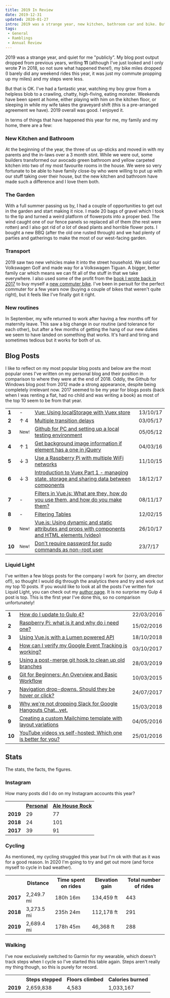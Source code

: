 ```yaml
---
title: 2019 In Review
date: 2019-12-31
updated: 2020-01-27
intro: 2019 was a strange year, new kitchen, bathroom car and bike. But overall it was good. I enjoyed it.
tags:
 - General
 - Ramblings
 - Annual Review
---
```


2019 was a strange year, and quiet for me "publicly". My blog post output dropped from previous years, writing **11** (although I've just looked and I only wrote **7** in 2018, so not sure what happened there!), my bike miles dropped (I barely did any weekend rides this year, it was just my commute propping up my miles) and my steps were less.

But that is OK. I've had a fantastic year, watching my boy grow from a helpless blob to a crawling, chatty, high-fiving, eating monster. Weekends have been spent at home, either playing with him on the kitchen floor, or sleeping in while my wife takes the graveyard shift (this is a pre-arranged agreement we have). 2019 overall was good. I enjoyed it.

In terms of things that have happened this year for me, my family and my home, there are a few:

### New Kitchen and Bathroom

At the beginning of the year, the three of us up-sticks and moved in with my parents and the in-laws over a 3 month stint. While we were out, some builders transformed our avocado green bathroom and yellow carpeted kitchen into two of my most favourite rooms in the house. We were so very fortunate to be able to have family close-by who were willing to put up with our stuff taking over their house, but the new kitchen and bathroom have made such a difference and I love them both.

### The Garden

With a full summer passing us by, I had a couple of opportunities to get out in the garden and start making it nice. I made 20 bags of gravel which I took to the tip and turned a weird platform of flowerpots into a proper bed. The wind caught one of our fence panels so replaced all of them (the rest were rotten) and I also got rid of _a lot_ of dead plants and horrible flower pots.  I bought a new BBQ (after the old one rusted through) and we had plenty of parties and gatherings to make the most of our west-facing garden.

### Transport

2019 saw two new vehicles make it into the street household. We sold our Volkswagen Golf and made way for a Volkswagen Tiguan. A bigger, better family car which means we can fit all of the stuff in that we take everywhere. I also used some of the profit from the [book I wrote back in 2017](https://www.packtpub.com/gb/application-development/vuejs-2x-example) to buy myself a [new commuter bike](https://www.instagram.com/p/B0dA_UTn4_Y/). I've been in persuit for the perfect commuter for a few years now (buying a couple of bikes that weren't quite right), but it feels like I've finally got it right.

### New routines

In September, my wife returned to work after having a few months off for maternity leave. This saw a big change in our routine (and tolerance for each other), but after a few months of getting the hang of our new duties we seem to have landed on something that works. It's hard and tiring and sometimes tedious but it works for both of us.

## Blog Posts

I like to reflect on my most popular blog posts and below are the most popular ones I've written on my personal blog and their position in comparison to where they were at the end of 2018.  Oddly, the Github for Windows blog post from 2012 made a strong appearance, despite being completely irrelevant now. 2017 seemed to be my year for blogs posts (back when I was renting a flat, had no child and was writing a book) as most of the top 10 seem to be from that year.

<table>
<tr><td><strong>1</strong></td><td> - </td><td><a href="https://www.mikestreety.co.uk/blog/vue-js-using-localstorage-with-the-vuex-store">Vue: Using localStorage with Vuex store</a></td><td>13/10/17</td></tr>
<tr><td><strong>2</strong></td><td class="winner">↑ 4</td><td><a href="https://www.mikestreety.co.uk/blog/multiple-transition-delay">Multiple transition delays</a></td><td>03/05/17</td></tr>
<tr><td><strong>3</strong></td><td><small>New!<small></td><td><a href="https://www.mikestreety.co.uk/blog/github-for-pc-and-setting-up-a-local-testing-environment">Github for PC and setting up a local testing environment</a></td><td>05/05/12</td></tr>
<tr><td><strong>4</strong></td><td class="winner">↑ 1</td><td><a href="https://www.mikestreety.co.uk/blog/get-background-image-information-if-element-has-a-one-in-jquery">Get background image information if element has a one in jQuery</a></td><td>04/03/16</td></tr>
<tr><td><strong>5</strong></td><td class="loser">↓ 3</td><td><a href="https://www.mikestreety.co.uk/blog/use-a-raspberry-pi-with-multiple-wifi-networks">Use a Raspberry Pi with multiple WiFi networks</a></td><td>11/10/15</td></tr>
<tr><td><strong>6</strong></td><td class="loser">↓ 3</td><td><a href="https://www.mikestreety.co.uk/blog/introduction-to-vuex-managing-state-storage-and-sharing-data-between-components">Introduction to Vuex Part 1 - managing state, storage and sharing data between components</a></td><td>18/12/17</td></tr>
<tr><td><strong>7</strong></td><td> - </td><td><a href="https://www.mikestreety.co.uk/blog/vue-js-filters-what-are-they-how-do-you-use-them-and-how-do-you-make-them-video">Filters in Vue.js: What are they, how do you use them, and how do you make them?</a></td><td>08/11/17</td></tr>
<tr><td><strong>8</strong></td><td> - </td><td><a href="https://www.mikestreety.co.uk/blog/filtering-tables">Filtering Tables</a></td><td>12/02/15</td></tr>
<tr><td><strong>9</strong></td><td><small>New!<small></td><td><a href="https://www.mikestreety.co.uk/blog/using-dynamic-and-static-attributes-and-props-with-components-and-html-elements-video">Vue.js: Using dynamic and static attributes and props with components and HTML elements (video)</a></td><td>26/10/17</td></tr>
<tr><td><strong>10</strong></td><td><small>New!<small></td><td><a href="https://www.mikestreety.co.uk/blog/dont-require-password-for-sudo-commands-as-non-root-user">Don't require password for sudo commands as non-root user</a></td><td>23/7/17</td></tr>
</table>

### Liquid Light

I've written a few blogs posts for the company I work for (sorry, am director of!), so thought I would dig through the analytics there and try and work out my top 10 posts. If you would like to look at all the posts I've written for Liquid Light, you can check out my [author page](https://www.liquidlight.co.uk/blog/author/mike-street/). It is no surprise my Gulp 4 post is top.  This is the first year I've done this, so no comparison unfortunately!

<table>
	<tr>
		<td><strong>1</strong></td>
		<td><a href="https://www.liquidlight.co.uk/blog/how-do-i-update-to-gulp-4/">How do I update to Gulp 4?</a></td>
		<td>22/03/2016</td>
	</tr>
	<tr>
		<td><strong>2</strong></td>
		<td><a href="https://www.liquidlight.co.uk/blog/raspberry-pi-what-is-it-and-why-do-i-need-one/">Raspberry Pi: what is it and why do i need one?</a></td>
		<td>15/02/2016</td>
	</tr>
	<tr>
		<td><strong>3</strong></td>
		<td><a href="https://www.liquidlight.co.uk/blog/using-vue-js-with-a-lumen-powered-api/">Using Vue.js with a Lumen powered API</a></td>
		<td>18/10/2018</td>
	</tr>
	<tr>
		<td><strong>4</strong></td>
		<td><a href="https://www.liquidlight.co.uk/blog/how-can-i-verify-my-google-event-tracking-is-working/">How can I verify my Google Event Tracking is working?</a></td>
		<td>03/10/2017</td>
	</tr>
	<tr>
		<td><strong>5</strong></td>
		<td><a href="https://www.liquidlight.co.uk/blog/using-a-post-merge-git-hook-to-clean-up-old-branches/">Using a post-merge git hook to clean up old branches</a></td>
		<td>28/03/2019</td>
	</tr>
	<tr>
		<td><strong>6</strong></td>
		<td><a href="https://www.liquidlight.co.uk/blog/git-for-beginners-an-overview-and-basic-workflow/">Git for Beginners: An Overview and Basic Workflow</a></td>
		<td>10/03/2015</td>
	</tr>
	<tr>
		<td><strong>7</strong></td>
		<td><a href="https://www.liquidlight.co.uk/blog/navigation-drop-downs-should-they-be-hover-or-click/">Navigation drop-downs. Should they be hover or click?</a></td>
		<td>24/07/2017</td>
	</tr>
	<tr>
		<td><strong>8</strong></td>
		<td><a href="https://www.liquidlight.co.uk/blog/why-were-not-dropping-slack-for-google-hangouts-chat-yet/">Why we're not dropping Slack for Google Hangouts Chat...yet.</a></td>
		<td>15/03/2018</td>
	</tr>
	<tr>
		<td><strong>9</strong></td>
		<td><a href="https://www.liquidlight.co.uk/blog/creating-a-custom-mailchimp-template-with-layout-variations/">Creating a custom Mailchimp template with layout variations</a></td>
		<td>04/05/2016</td>
	</tr>
	<tr>
		<td><strong>10</strong></td>
		<td><a href="https://www.liquidlight.co.uk/blog/youtube-videos-vs-self-hosted-which-one-is-better-for-you/">YouTube videos vs self-hosted: Which one is better for you?</a></td>
		<td>25/01/2016</td>
	</tr>
</table>

## Stats

The stats, the facts, the figures.

### Instagram

How many posts did I do on my Instagram accounts this year?

<table class="fixed">
<tr><th></th><th><a href="https://www.instagram.com/mikestreety/">Personal</a></th><th><a href="https://www.instagram.com/ale_house_rock/">Ale House Rock</a></th></tr>
<tr><td class="center"><strong>2019</strong></td><td class="center">29</td><td class="center">77</td></tr>
<tr><td class="center"><strong>2018</strong></td><td class="center">24</td><td class="center">101</td></tr>
<tr><td class="center"><strong>2017</strong></td><td class="center">39</td><td class="center">91</td></tr>
</table>

### Cycling

As mentioned, my cycling struggled this year but I'm ok with that as it was for a good reason. In 2020 I'm going to try and get out more (and force myself to cycle in bad weather).

<table class="fixed">
<tr><th></th><th><strong>Distance</strong></th><th><strong>Time spent on rides</strong></th><th><strong>Elevation gain</strong></th><th><strong>Total number of rides</strong></th></tr>
<tr><td class="center"><strong>2017</strong></td><td class="loser center">2,249.7 mi</td><td class="center">180h 16m</td><td class="winner center">134,459 ft</td><td class="center">443</td></tr>
<tr><td class="center"><strong>2018</strong></td><td class="winner center">3,273.5 mi</td><td class="winner center">235h 24m</td><td class="center">112,178 ft</td><td class="center">291</td></tr>
<tr><td class="center"><strong>2019</strong></td><td class="center">2,689.4 mi</td><td  class="loser center">178h 45m</td><td  class="loser center">46,368 ft</td><td class="center">288</td></tr></table>

### Walking

I've now exclusively switched to Garmin for my wearable, which doesn't track steps when I cycle so I've started this table again. Steps aren't really my thing though, so this is purely for record.

<table class="fixed">
<tr><th></th><th>Steps stepped</th><th>Floors climbed</th><th>Calories burned</th></tr>
<tr><td class="center"><strong>2019</strong><td class="center">2,659,838</td><td class="center">4,583</td><td class="center">1,033,167</td></tr>
</table>
